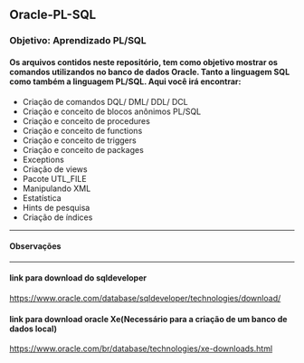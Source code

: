 ## Oracle-PL-SQL

###  Objetivo: Aprendizado PL/SQL

#### Os arquivos contidos neste repositório, tem como objetivo mostrar os comandos utilizandos no banco de dados Oracle. Tanto a linguagem SQL como também a linguagem PL/SQL. Aqui você irá encontrar:

* Criação de comandos DQL/ DML/ DDL/ DCL
* Criação e conceito de blocos anônimos PL/SQL
* Criação e conceito de procedures
* Criação e conceito de functions
* Criação e conceito de triggers
* Criação e conceito de packages
* Exceptions
* Criação de views
* Pacote UTL_FILE
* Manipulando XML
* Estatística
* Hints de pesquisa
* Criação de índices

_____________________________________________________________________________
#### Observações
_____________________________________________________________________________

#### link para download do sqldeveloper
https://www.oracle.com/database/sqldeveloper/technologies/download/

#### link para download oracle Xe(Necessário para a criação de um banco de dados local)
https://www.oracle.com/br/database/technologies/xe-downloads.html


